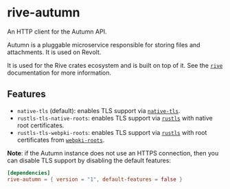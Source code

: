 # rive-autumn

An HTTP client for the Autumn API.

Autumn is a pluggable microservice responsible for storing files and attachments. It is used on Revolt.

It is used for the Rive crates ecosystem and is built on top of it. See the [`rive`](https://docs.rs/rive) documentation for more information.

## Features

- `native-tls` (default): enables TLS support via [`native-tls`](https://crates.io/crates/native-tls).
- `rustls-tls-native-roots`: enables TLS support via [`rustls`](https://crates.io/crates/rustls) with native root certificates.
- `rustls-tls-webpki-roots`: enables TLS support via [`rustls`](https://crates.io/crates/rustls) with root certificates from [`webpki-roots`](https://crates.io/crates/webpki-roots).

**Note**: if the Autumn instance does not use an HTTPS connection, then you can disable TLS support by disabling the default features:

```toml
[dependencies]
rive-autumn = { version = "1", default-features = false }
```
